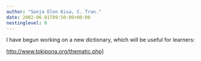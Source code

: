 ```yaml
---
author: "Sonja Elen Kisa, C. Tran."
date: 2002-06-01T09:50:00+00:00
nestinglevel: 0
---
```

I have begun working on a new dictionary, which will be useful for learners:

http://www.tokipona.org/thematic.php]